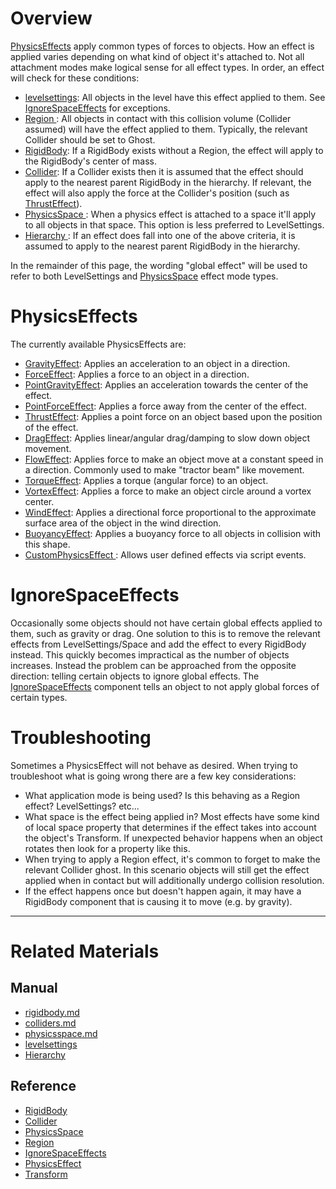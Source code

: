 
 #  Overview
[ PhysicsEffects](https://github.com/ZilchEngine/ZilchDocs/blob/master/code_reference/class_reference/physicseffect.md) apply common types of forces to objects. How an effect is applied varies depending on what kind of object it's attached to. Not all attachment modes make logical sense for all effect types. In order, an effect will check for these conditions:
  - [levelsettings](https://github.com/ZilchEngine/ZilchDocs/blob/master/zilch_editor_documentation/zilchmanual/architecture/objects/levelsettings.md): All objects in the level have this effect applied to them. See [ IgnoreSpaceEffects](https://github.com/ZilchEngine/ZilchDocs/blob/master/zilch_editor_documentation/zilchmanual/physics/physicseffectsandregions.md#ignorespaceeffects) for exceptions.
  - [ Region ](https://github.com/ZilchEngine/ZilchDocs/blob/master/code_reference/class_reference/region.md): All objects in contact with this collision volume (Collider assumed) will have the effect applied to them. Typically, the relevant Collider should be set to Ghost.
  - [RigidBody](https://github.com/ZilchEngine/ZilchDocs/blob/master/zilch_editor_documentation/zilchmanual/physics/rigidbody.md): If a RigidBody exists without a Region, the effect will apply to the RigidBody's center of mass.
  - [Collider](https://github.com/ZilchEngine/ZilchDocs/blob/master/zilch_editor_documentation/zilchmanual/physics/colliders.md): If a Collider exists then it is assumed that the effect should apply to the nearest parent RigidBody in the hierarchy. If relevant, the effect will also apply the force at the Collider's position (such as [ThrustEffect](https://github.com/ZilchEngine/ZilchDocs/blob/master/zilch_editor_documentation/zilchmanual/physics/physicseffectsandregions/thrusteffect.md)).
  - [ PhysicsSpace ](https://github.com/ZilchEngine/ZilchDocs/blob/master/zilch_editor_documentation/zilchmanual/physics/physicsspace.md): When a physics effect is attached to a space it'll apply to all objects in that space. This option is less preferred to LevelSettings.
  - [ Hierarchy ](https://github.com/ZilchEngine/ZilchDocs/blob/master/zilch_editor_documentation/zilchmanual/physics/hierarchies.md): If an effect does fall into one of the above criteria, it is assumed to apply to the nearest parent RigidBody in the hierarchy.

In the remainder of this page, the wording "global effect" will be used to refer to both LevelSettings and [PhysicsSpace](https://github.com/ZilchEngine/ZilchDocs/blob/master/zilch_editor_documentation/zilchmanual/physics/physicsspace.md) effect mode types.

 #  PhysicsEffects
The currently available PhysicsEffects are:
  - [GravityEffect](https://github.com/ZilchEngine/ZilchDocs/blob/master/zilch_editor_documentation/zilchmanual/physics/physicseffectsandregions/forceeffect.md): Applies an acceleration to an object in a direction.
  - [ForceEffect](https://github.com/ZilchEngine/ZilchDocs/blob/master/zilch_editor_documentation/zilchmanual/physics/physicseffectsandregions/forceeffect.md): Applies a force to an object in a direction.
  - [PointGravityEffect](https://github.com/ZilchEngine/ZilchDocs/blob/master/zilch_editor_documentation/zilchmanual/physics/physicseffectsandregions/pointforceeffect.md): Applies an acceleration towards the center of the effect.
  - [PointForceEffect](https://github.com/ZilchEngine/ZilchDocs/blob/master/zilch_editor_documentation/zilchmanual/physics/physicseffectsandregions/pointforceeffect.md): Applies a force away from the center of the effect.
  - [ThrustEffect](https://github.com/ZilchEngine/ZilchDocs/blob/master/zilch_editor_documentation/zilchmanual/physics/physicseffectsandregions/thrusteffect.md): Applies a point force on an object based upon the position of the effect.
  - [DragEffect](https://github.com/ZilchEngine/ZilchDocs/blob/master/zilch_editor_documentation/zilchmanual/physics/physicseffectsandregions/drageffect.md): Applies linear/angular drag/damping to slow down object movement.
  - [FlowEffect](https://github.com/ZilchEngine/ZilchDocs/blob/master/zilch_editor_documentation/zilchmanual/physics/physicseffectsandregions/floweffect.md): Applies force to make an object move at a constant speed in a direction. Commonly used to make "tractor beam" like movement.
  - [TorqueEffect](https://github.com/ZilchEngine/ZilchDocs/blob/master/zilch_editor_documentation/zilchmanual/physics/physicseffectsandregions/torqueeffect.md): Applies a torque (angular force) to an object.
  - [VortexEffect](https://github.com/ZilchEngine/ZilchDocs/blob/master/zilch_editor_documentation/zilchmanual/physics/physicseffectsandregions/vortexeffect.md): Applies a force to make an object circle around a vortex center.
  - [WindEffect](https://github.com/ZilchEngine/ZilchDocs/blob/master/zilch_editor_documentation/zilchmanual/physics/physicseffectsandregions/windeffect.md): Applies a directional force proportional to the approximate surface area of the object in the wind direction.
  - [BuoyancyEffect](https://github.com/ZilchEngine/ZilchDocs/blob/master/zilch_editor_documentation/zilchmanual/physics/physicseffectsandregions/buoyancyeffect.md): Applies a buoyancy force to all objects in collision with this shape.
  - [CustomPhysicsEffect ](https://github.com/ZilchEngine/ZilchDocs/blob/master/zilch_editor_documentation/zilchmanual/physics/physicseffectsandregions/customphysicseffect.md): Allows user defined effects via script events.
  
 #  IgnoreSpaceEffects
Occasionally some objects should not have certain global effects applied to them, such as gravity or drag. One solution to this is to remove the relevant effects from LevelSettings/Space and add the effect to every RigidBody instead. This quickly becomes impractical as the number of objects increases. Instead the problem can be approached from the opposite direction: telling certain objects to ignore global effects. The [IgnoreSpaceEffects](https://github.com/ZilchEngine/ZilchDocs/blob/master/code_reference/class_reference/ignorespaceeffects.md) component tells an object to not apply global forces of certain types.

 #  Troubleshooting
Sometimes a PhysicsEffect will not behave as desired. When trying to troubleshoot what is going wrong there are a few key considerations:
  - What application mode is being used? Is this behaving as a Region effect? LevelSettings? etc...
  - What space is the effect being applied in? Most effects have some kind of local space property that determines if the effect takes into account the object's Transform. If unexpected behavior happens when an object rotates then look for a property like this.
  - When trying to apply a Region effect, it's common to forget to make the relevant Collider ghost. In this scenario objects will still get the effect applied when in contact but will additionally undergo collision resolution.
  - If the effect happens once but doesn't happen again, it may have a RigidBody component that is causing it to move (e.g. by gravity).

---
 #  Related Materials
 ##  Manual
- [rigidbody.md](https://github.com/ZilchEngine/ZilchDocs/blob/master/zilch_editor_documentation/zilchmanual/physics/rigidbody.md)
- [colliders.md](https://github.com/ZilchEngine/ZilchDocs/blob/master/zilch_editor_documentation/zilchmanual/physics/colliders.md)
- [physicsspace.md](https://github.com/ZilchEngine/ZilchDocs/blob/master/zilch_editor_documentation/zilchmanual/physics/physicsspace.md)
- [levelsettings](https://github.com/ZilchEngine/ZilchDocs/blob/master/zilch_editor_documentation/zilchmanual/architecture/objects/levelsettings.md)
- [ Hierarchy ](https://github.com/ZilchEngine/ZilchDocs/blob/master/zilch_editor_documentation/zilchmanual/physics/hierarchies.md)

 ##  Reference
- [RigidBody](https://github.com/ZilchEngine/ZilchDocs/blob/master/code_reference/class_reference/rigidbody.md)
- [Collider](https://github.com/ZilchEngine/ZilchDocs/blob/master/code_reference/class_reference/collider.md)
- [PhysicsSpace](https://github.com/ZilchEngine/ZilchDocs/blob/master/code_reference/class_reference/physicsspace.md)
- [Region](https://github.com/ZilchEngine/ZilchDocs/blob/master/code_reference/class_reference/region.md)
- [IgnoreSpaceEffects](https://github.com/ZilchEngine/ZilchDocs/blob/master/code_reference/class_reference/ignorespaceeffects.md)
- [PhysicsEffect](https://github.com/ZilchEngine/ZilchDocs/blob/master/code_reference/class_reference/physicseffect.md)
- [Transform](https://github.com/ZilchEngine/ZilchDocs/blob/master/code_reference/class_reference/transform.md)
 

 
